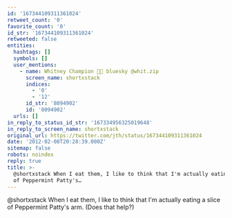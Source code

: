 ```yaml
---
id: '167344109311361024'
retweet_count: '0'
favorite_count: '0'
id_str: '167344109311361024'
retweeted: false
entities:
  hashtags: []
  symbols: []
  user_mentions:
    - name: Whitney Champion 🍪🚀 bluesky @whit.zip
      screen_name: shortxstack
      indices:
        - '0'
        - '12'
      id_str: '8094902'
      id: '8094902'
  urls: []
in_reply_to_status_id_str: '167334956325019648'
in_reply_to_screen_name: shortxstack
original_url: https://twitter.com/jth/status/167344109311361024
date: '2012-02-08T20:28:39.000Z'
sitemap: false
robots: noindex
reply: true
title: >-
  @shortxstack When I eat them, I like to think that I'm actually eating a slice
  of Peppermint Patty's…
---
```


@shortxstack When I eat them, I like to think that I'm actually eating a slice of Peppermint Patty's arm. (Does that help?)